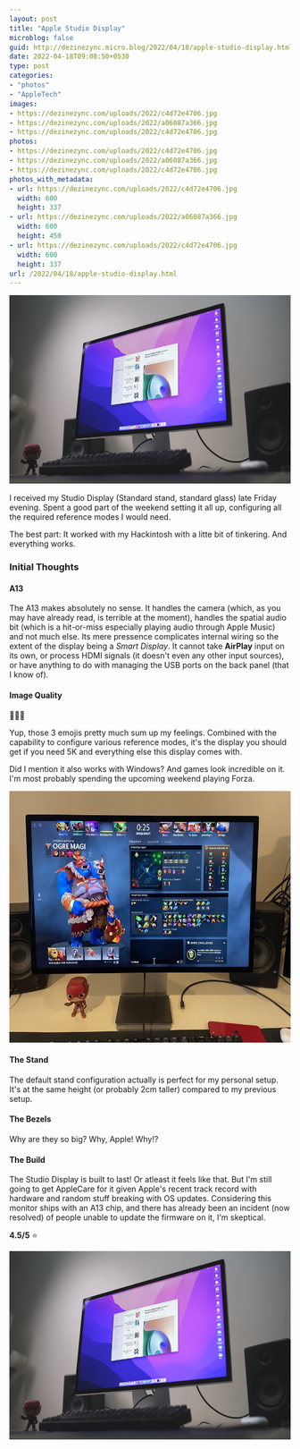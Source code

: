 ```yaml
---
layout: post
title: "Apple Studio Display"
microblog: false
guid: http://dezinezync.micro.blog/2022/04/18/apple-studio-display.html
date: 2022-04-18T09:08:50+0530
type: post
categories:
- "photos"
- "AppleTech"
images:
- https://dezinezync.com/uploads/2022/c4d72e4706.jpg
- https://dezinezync.com/uploads/2022/a06087a366.jpg
- https://dezinezync.com/uploads/2022/c4d72e4706.jpg
photos:
- https://dezinezync.com/uploads/2022/c4d72e4706.jpg
- https://dezinezync.com/uploads/2022/a06087a366.jpg
- https://dezinezync.com/uploads/2022/c4d72e4706.jpg
photos_with_metadata:
- url: https://dezinezync.com/uploads/2022/c4d72e4706.jpg
  width: 600
  height: 337
- url: https://dezinezync.com/uploads/2022/a06087a366.jpg
  width: 600
  height: 450
- url: https://dezinezync.com/uploads/2022/c4d72e4706.jpg
  width: 600
  height: 337
url: /2022/04/18/apple-studio-display.html
---
```

<img src="/uploads/2022/c4d72e4706.jpg" width="600" height="337" alt="" />

I received my Studio Display (Standard stand, standard glass) late Friday evening. Spent a good part of the weekend setting it all up, configuring all the required reference modes I would need. 

The best part: It worked with my Hackintosh with a litte bit of tinkering. And everything works. 

### Initial Thoughts

#### A13 

The A13 makes absolutely no sense. It handles the camera (which, as you may have already read, is terrible at the moment), handles the spatial audio bit (which is a hit-or-miss especially playing audio through Apple Music) and not much else. Its mere pressence complicates internal wiring so the extent of the display being a *Smart Display*. It cannot take **AirPlay** input on its own, or process HDMI signals (it doesn't even any other input sources), or have anything to do with managing the USB ports on the back panel (that I know of). 
<br />

#### Image Quality 

🤯🔥💯

Yup, those 3 emojis pretty much sum up my feelings. Combined with the capability to configure various reference modes, it's the display you should get if you need 5K and everything else this display comes with.

Did I mention it also works with Windows? And games look incredible on it. I'm most probably spending the upcoming weekend playing Forza. 

<img src="/uploads/2022/a06087a366.jpg" width="600" height="450" alt="" />
<br />

#### The Stand

The default stand configuration actually is perfect for my personal setup. It's at the same height (or probably 2cm taller) compared to my previous setup. 
<br />

#### The Bezels

Why are they so big? Why, Apple! Why!?
<br />

#### The Build 

The Studio Display is built to last! Or atleast it feels like that. But I'm still going to get AppleCare for it given Apple's recent track record with hardware and random stuff breaking with OS updates. Considering this monitor ships with an A13 chip, and there has already been an incident (now resolved) of people unable to update the firmware on it, I'm skeptical. 
<br />

**4.5/5** ⭐️


<img src="/uploads/2022/c4d72e4706.jpg" width="600" height="337" alt="" />
